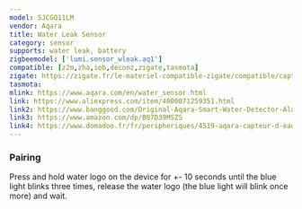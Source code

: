 ```yaml
---
model: SJCGQ11LM
vendor: Aqara
title: Water Leak Sensor
category: sensor
supports: water leak, battery
zigbeemodel: ['lumi.sensor_wleak.aq1']
compatible: [z2m,zha,iob,deconz,zigate,tasmota]
zigate: https://zigate.fr/le-materiel-compatible-zigate/compatible/capteurinondation
tasmota: 
mlink: https://www.aqara.com/en/water_sensor.html
link: https://www.aliexpress.com/item/4000071259351.html
link2: https://www.banggood.com/Original-Aqara-Smart-Water-Detector-Alarm-Sensor-Flooding-Sensor-Remote-Alarm-with-APP-From-Xiaomi-Eco-System-p-1174770.html
link3: https://www.amazon.com/dp/B07D39MSZS
link4: https://www.domadoo.fr/fr/peripheriques/4519-aqara-capteur-d-eau-zigbee-6970504210257.html
---
```

### Pairing
Press and hold water logo on the device for +- 10 seconds until the blue light blinks
three times, release the water logo (the blue light will blink once more) and wait.
